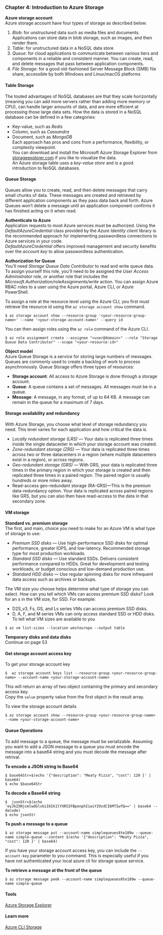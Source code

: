 ### Chapter 4: Introduction to Azure Storage
__Azure storage account__  
Azure storage account have four types of storage as described below:   
1. _Blob_: for unstructured data such as media files and documents. Applications can store data in blob storage, such as images, and then render them.  
2. _Table_: for unstructured data in a NoSQL data store
3. _Queue_: for cloud applications to communicate between various tiers and components in a reliable and consistent manner. You can create, read, and delete messages that pass between application components.
4. _File Storage_: for a good old-fashioned Server Message Block (SMB) file share, accessible by both Windows and Linux/macOS platforms


#### Table Storage
The touted advantages of NoSQL databases are that they scale horizontally (meaning you can add more servers rather than adding more memory or CPU), can handle larger amounts of data, and are more efficient at processing those large data sets.
How the data is stored in a NoSQL database can be defined in a few categories:
* Key-value, such as _Redis_
* Column, such as _Cassandra_
* Document, such as _MongoDB_  
Each approach has pros and cons from a performance, flexibility, or complexity viewpoint.  
You can download and install the Microsoft Azure Storage Explorer from [storageexplorer.com](www.storageexplorer.com) if you like to visualize the data.  
An Azure storage table uses a _key-value store_ and is a good introduction to NoSQL databases.

#### Queue Storage
Queues allow you to create, read, and then delete messages that carry small chunks of data. These messages are created and retrieved by different application components as they pass data back and forth. Azure Queues won’t delete a message until an application component confirms it has finished acting on it when read.  

__Authenticate to Azure__   
Application requests to most Azure services must be authorized. Using the _DefaultAzureCredential_ class provided by the _Azure Identity client_ library is the recommended approach for implementing passwordless connections to Azure services in your code.  
_DefaultAzureCredential_ offers improved management and security benefits over the _account key_ to allow passwordless authentication.  

__Authorization for Queue__   
You'll need _Storage Queue Data Contributor_ to read and write queue data. To assign yourself this role, you'll need to be assigned the _User Access Administrator_ role, or another role that includes the _Microsoft.Authorization/roleAssignments/write_ action. You can assign Azure RBAC roles to a user using the Azure portal, Azure CLI, or Azure PowerShell.

To assign a role at the resource level using the Azure CLI, you first must retrieve the resource id using the `az storage account show` command.
```
$ az storage account show --resource-group '<your-resource-group-name>' --name '<your-storage-account-name>' --query id
```  
 You can then assign roles using the `az role` command of the Azure CLI.
 ```
$ az role assignment create --assignee "<user@domain>" --role "Storage Queue Data Contributor" --scope "<your-resource-id>"
 ```

__Object model__  
Azure Queue Storage is a service for storing large numbers of messages. Queues are commonly used to create a backlog of work to process asynchronously.
Queue Storage offers three types of resources:
* __Storage account__: All access to Azure Storage is done through a storage account.   
* __Queue__: A queue contains a set of messages. All messages must be in a queue.
* __Message__: A message, in any format, of up to 64 KB. A message can remain in the queue for a maximum of 7 days.   

#### Storage availability and redundancy
With Azure Storage, you choose what level of storage redundancy you need. This level varies for each application and how critical the data is.  
* _Locally redundant storage (LRS)_ — Your data is replicated three times inside the single datacenter in which your storage account was created.
* _Zone-redundant storage (ZRS)_ — Your data is replicated  three times across two or three datacenters in a region (where multiple datacenters exist in a region), or across regions.
* _Geo-redundant storage (GRS)_ — With GRS, your data is replicated three times in the primary region in which your storage is created and then replicated three times in a paired region. The paired region is usually hundreds or more miles away.
* Read-access geo-redundant storage (RA-GRS)—This is the premium data-redundancy option. Your data is replicated across paired regions like GRS, but you can also then have read-access to the data in that secondary zone.  

#### VM storage
__Standard vs. premium storage__  
The first, and main, choice you need to make for an Azure VM is what type of storage to use:
* _Premium SSD disks_ — Use high-performance SSD disks for optimal performance, greater IOPS, and low-latency. Recommended storage type for most production workloads.
* _Standard SSD disks_ — Use standard SSDs. Delivers consistent performance compared to HDDs. Great for development and testing workloads, or budget conscious and low-demand production use.
* _Standard HDD disks_ — Use regular spinning disks for more infrequent data access such as archives or backups.

The VM size you choose helps determine what type of storage you can select.
How can you tell which VMs can access premium SSD disks? Look for an s in the VM size, for SSD. For example:
* D2S_v3, Fs, GS, and Ls series VMs can access premium SSD disks.
* D, A, F, and M series VMs can only access standard SSD or HDD disks.
To tell what VM sizes are available to you
```
$ az vm list-sizes --location westeurope --output table
```  
__Temporary disks and data disks__   
Continue on page 53

#### Get storage account access key
To get your storage account key
```
$  az storage account keys list --resource-group <your-resource-group-name> --account-name <your-storage-account-name>
```  
This will return an array of two object containing the primary and secondary access key.   
Copy the `value` property value from the first object in the result array.   

To view the storage account details  
```
$ az storage account show --resource-group <your-resource-group-name> --name <your-storage-account-name>  
```

#### Queue Operations
To add message to a queue, the message must be serializable.
Assuming you want to add a JSON message to a queue you must encode the message into a base64 string and you must decode the message after retrival.  

__To encode a JSON string to Base64__  
```
$ base64Str=$(echo '{"description": "Meaty Pizza", "cost": 120 }' | base64)
$ echo $base64Str
```

__To decode a Base64 string__  
```
$  jsonStr=$(echo 'eyJkZXNjcmlwdGlvbiI6Ik1lYXR5IFBpenphIiwiY29zdCI6MTIwfQ==' | base64 --decode)
$ echo jsonStr  
```

__To push a message to a queue__  
```
$ az storage message put --account-name simplequeues8te189w --queue-name simple-queue --content $(echo '{"description": "Meaty Pizza", "cost": 120 }' | base64)
```
If you have your storage account access key, you can include the  `--account-key` parameter to you command. This is especially useful if you have not authenticated your local azure cli for storage queue service.  

__To retrieve a message at the front of the queue__   
```
$ az storage message peek --account-name simplequeues8te189w --queue-name simple-queue
```

#### Tools
[Azure Storage Explorer](https://azure.microsoft.com/en-us/products/storage/storage-explorer/)  

#### Learn more
[Azure CLI Storage](https://learn.microsoft.com/en-us/cli/azure/storage/message?view=azure-cli-latest)  
